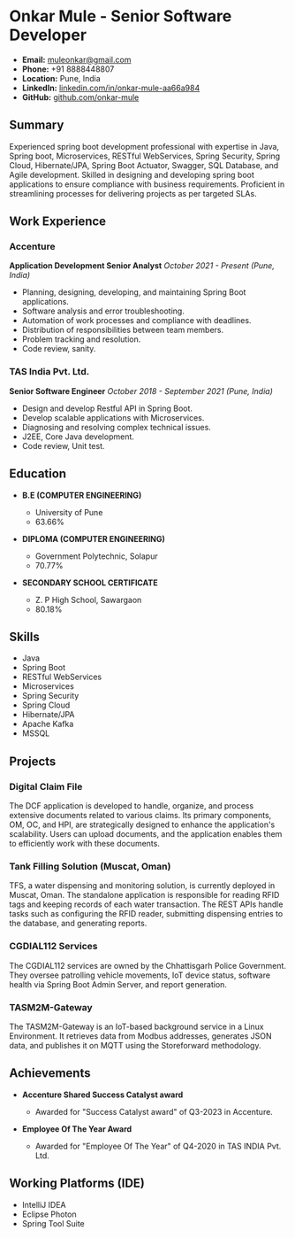 # Onkar Mule - Senior Software Developer

- **Email:** muleonkar@gmail.com
- **Phone:** +91 8888448807
- **Location:** Pune, India
- **LinkedIn:** [linkedin.com/in/onkar-mule-aa66a984](https://linkedin.com/in/onkar-mule-aa66a984)
- **GitHub:** [github.com/onkar-mule](https://github.com/onkar-mule)

## Summary

Experienced spring boot development professional with expertise in Java, Spring boot, Microservices, RESTful WebServices, Spring Security, Spring Cloud, Hibernate/JPA, Spring Boot Actuator, Swagger, SQL Database, and Agile development. Skilled in designing and developing spring boot applications to ensure compliance with business requirements. Proficient in streamlining processes for delivering projects as per targeted SLAs.

## Work Experience

### Accenture

**Application Development Senior Analyst**
*October 2021 - Present (Pune, India)*

- Planning, designing, developing, and maintaining Spring Boot applications.
- Software analysis and error troubleshooting.
- Automation of work processes and compliance with deadlines.
- Distribution of responsibilities between team members.
- Problem tracking and resolution.
- Code review, sanity.

### TAS India Pvt. Ltd.

**Senior Software Engineer**
*October 2018 - September 2021 (Pune, India)*

- Design and develop Restful API in Spring Boot.
- Develop scalable applications with Microservices.
- Diagnosing and resolving complex technical issues.
- J2EE, Core Java development.
- Code review, Unit test.

## Education

- **B.E (COMPUTER ENGINEERING)**
  - University of Pune
  - 63.66%

- **DIPLOMA (COMPUTER ENGINEERING)**
  - Government Polytechnic, Solapur
  - 70.77%

- **SECONDARY SCHOOL CERTIFICATE**
  - Z. P High School, Sawargaon
  - 80.18%

## Skills

- Java
- Spring Boot
- RESTful WebServices
- Microservices
- Spring Security
- Spring Cloud
- Hibernate/JPA
- Apache Kafka
- MSSQL

## Projects

### Digital Claim File

The DCF application is developed to handle, organize, and process extensive documents related to various claims. Its primary components, OM, OC, and HPI, are strategically designed to enhance the application's scalability. Users can upload documents, and the application enables them to efficiently work with these documents.

### Tank Filling Solution (Muscat, Oman)

TFS, a water dispensing and monitoring solution, is currently deployed in Muscat, Oman. The standalone application is responsible for reading RFID tags and keeping records of each water transaction. The REST APIs handle tasks such as configuring the RFID reader, submitting dispensing entries to the database, and generating reports.

### CGDIAL112 Services

The CGDIAL112 services are owned by the Chhattisgarh Police Government. They oversee patrolling vehicle movements, IoT device status, software health via Spring Boot Admin Server, and report generation.

### TASM2M-Gateway

The TASM2M-Gateway is an IoT-based background service in a Linux Environment. It retrieves data from Modbus addresses, generates JSON data, and publishes it on MQTT using the Storeforward methodology.

## Achievements

- **Accenture Shared Success Catalyst award**
  - Awarded for "Success Catalyst award" of Q3-2023 in Accenture.

- **Employee Of The Year Award**
  - Awarded for "Employee Of The Year" of Q4-2020 in TAS INDIA Pvt. Ltd.

## Working Platforms (IDE)

- IntelliJ IDEA
- Eclipse Photon
- Spring Tool Suite
